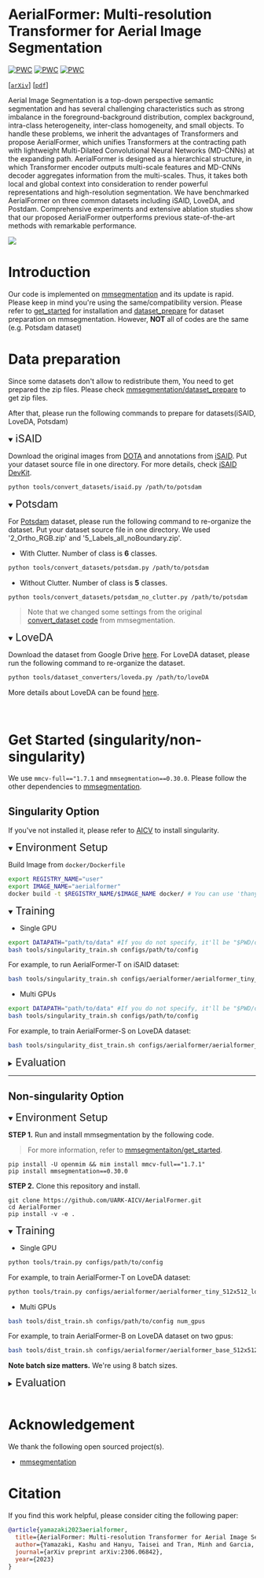 AerialFormer: Multi-resolution Transformer for Aerial Image Segmentation
=====

[![PWC](https://img.shields.io/endpoint.svg?url=https://paperswithcode.com/badge/aerialformer-multi-resolution-transformer-for/semantic-segmentation-on-isaid)](https://paperswithcode.com/sota/semantic-segmentation-on-isaid?p=aerialformer-multi-resolution-transformer-for)
[![PWC](https://img.shields.io/endpoint.svg?url=https://paperswithcode.com/badge/aerialformer-multi-resolution-transformer-for/semantic-segmentation-on-isprs-potsdam)](https://paperswithcode.com/sota/semantic-segmentation-on-isprs-potsdam?p=aerialformer-multi-resolution-transformer-for)
[![PWC](https://img.shields.io/endpoint.svg?url=https://paperswithcode.com/badge/aerialformer-multi-resolution-transformer-for/semantic-segmentation-on-loveda)](https://paperswithcode.com/sota/semantic-segmentation-on-loveda?p=aerialformer-multi-resolution-transformer-for)

[[`arXiv`](https://arxiv.org/abs/2306.06842)]
[[`pdf`](https://arxiv.org/pdf/2306.06842.pdf)]

Aerial Image Segmentation is a top-down perspective semantic segmentation and has several challenging characteristics such as strong imbalance in the foreground-background distribution, complex background, intra-class heterogeneity, inter-class homogeneity, and small objects. To handle these problems, we inherit the advantages of Transformers and propose AerialFormer, which unifies Transformers at the contracting path with lightweight Multi-Dilated Convolutional Neural Networks (MD-CNNs) at the expanding path. AerialFormer is designed as a hierarchical structure, in which Transformer encoder outputs multi-scale features and MD-CNNs decoder aggregates information from the multi-scales. Thus, it takes both local and global context into consideration to render powerful representations and high-resolution segmentation. We have benchmarked AerialFormer on three common datasets including iSAID, LoveDA, and Postdam. Comprehensive experiments and extensive ablation studies show that our proposed AerialFormer outperforms previous state-of-the-art methods with remarkable performance.

![](assets/visualization.png)

# Introduction
Our code is implemented on [mmsegmentation](https://github.com/open-mmlab/mmsegmentation) and its update is rapid. Please keep in mind you're using the same/compatibility version. Please refer to [get_started](https://github.com/open-mmlab/mmsegmentation/blob/0.x/docs/en/get_started.md) for installation and [dataset_prepare](https://github.com/open-mmlab/mmsegmentation/blob/0.x/docs/en/get_started.md) for dataset preparation on mmsegmentation. However, __NOT__ all of codes are the same (e.g. Potsdam dataset)


# Data preparation

Since some datasets don't allow to redistribute them, You need to get prepared the zip files. Please check [mmsegmentation/dataset_prepare](https://github.com/open-mmlab/mmsegmentation/blob/main/docs/en/user_guides/2_dataset_prepare.md#prepare-datasets) to get zip files.

After that, please run the following commands to prepare for datasets(iSAID, LoveDA, Potsdam)

<details open>
<summary><span style="font-size: 1.5em;">iSAID</span></summary>

Download the original images from [DOTA](https://captain-whu.github.io/DOTA/index.html) and annotations from [iSAID](https://captain-whu.github.io/iSAID/dataset.html).
Put your dataset source file in one directory. For more details, check [iSAID DevKit](https://github.com/CAPTAIN-WHU/iSAID_Devkit).

```bash
python tools/convert_datasets/isaid.py /path/to/potsdam
```
</details>

<details open>
<summary><span style="font-size: 1.5em;">Potsdam</span></summary>

For [Potsdam](https://www.isprs.org/education/benchmarks/UrbanSemLab/default.aspx) dataset, please run the following command to re-organize the dataset. Put your dataset source file in one directory. We used '2_Ortho_RGB.zip' and '5_Labels_all_noBoundary.zip'.

- With Clutter. Number of class is __6__ classes.
```bash
python tools/convert_datasets/potsdam.py /path/to/potsdam
```

- Without Clutter. Number of class is __5__ classes.
```bash
python tools/convert_datasets/potsdam_no_clutter.py /path/to/potsdam
```

> Note that we changed some settings from the original [convert_dataset code](https://github.com/open-mmlab/mmsegmentation/blob/main/tools/dataset_converters/potsdam.py) from mmsegmentation.

</details>

<details open>
<summary><span style="font-size: 1.5em;">LoveDA</span></summary>

Download the dataset from Google Drive [here](https://drive.google.com/drive/folders/1ibYV0qwn4yuuh068Rnc-w4tPi0U0c-ti).
For LoveDA dataset, please run the following command to re-organize the dataset.
```bash
python tools/dataset_converters/loveda.py /path/to/loveDA
```
More details about LoveDA can be found [here](https://github.com/Junjue-Wang/LoveDA).

</details>
<br>

# Get Started (singularity/non-singularity)
We use `mmcv-full=="1.7.1` and `mmsegmentation==0.30.0`. Please follow the other dependencies to [mmsegmentation](https://github.com/open-mmlab/mmsegmentation/blob/0.x/docs/en/get_started.md).

## Singularity Option
If you've not installed it, please refer to [AICV](https://github.com/UARK-AICV/UARK-AICV.github.io/wiki/Server-setup#singularity) to install singularity.

<details open>
<summary><span style="font-size: 1.5em;">Environment Setup</span></summary>

Build Image from `docker/Dockerfile`
```bash
export REGISTRY_NAME="user"
export IMAGE_NAME="aerialformer"
docker build -t $REGISTRY_NAME/$IMAGE_NAME docker/ # You can use 'thanyu/aerialformer'
```
</details>

<details open>
<summary><span style="font-size: 1.5em;">Training</span></summary>

- Single GPU

```bash
export DATAPATH="path/to/data" #If you do not specify, it'll be "$PWD/data"
bash tools/singularity_train.sh configs/path/to/config
```

For example, to run AerialFormer-T on iSAID dataset:

```bash
bash tools/singularity_train.sh configs/aerialformer/aerialformer_tiny_512x512_loveda.py
```
    
- Multi GPUs

```bash 
export DATAPATH="path/to/data" #If you do not specify, it'll be "$PWD/data"
bash tools/singularity_train.sh configs/path/to/config
```

For example, to train AerialFormer-S on LoveDA dataset:


```bash
bash tools/singularity_dist_train.sh configs/aerialformer/aerialformer_small_512x512_loveda.py 2
```

</details> 

<details>
<summary><span style="font-size: 1.5em;">Evaluation</span></summary>

- Single GPU

```bash
bash tools/singularity_test.sh configs/path/to/config work_dirs/path/to/trained_weight --eval metrics
```

For example, to test AerialFormer-T on Loveda dataset

```bash
bash tools/singularity_test.sh configs/aerialformer/aerialformer_tiny_512x512_loveda.py work_dirs/aerialformer_tiny_512x512_loveda/2023_0101_0000/latest.pth --eval mIoU
```

- Multi GPUs
```bash
bash tools/singularity_dist_test.sh configs/path/to/config work_dirs/work_dirs/path/to/trained_weight 2 --eval metrics
```

For example, to test AerialFormer-S on Loveda dataset

```bash
bash tools/singularity_dist_test.sh work_dirs/aerialformer_small_512x512_loveda/2023_0612_1009/aerialformer_small_512x512_loveda.py work_dirs/aerialformer_small_512x512_loveda/2023_0612_1009/latest.pth 2 --eval mIoU
```

</details>

---

## Non-singularity Option

<details open>
<summary><span style="font-size: 1.5em;">Environment Setup</span></summary>

__STEP 1.__ Run and install mmsegmentation by the following code. 
> For more information, refer to [mmsegmentaiton/get_started](https://github.com/open-mmlab/mmsegmentation/blob/0.x/docs/en/get_started.md). 

```
pip install -U openmim && mim install mmcv-full=="1.7.1"
pip install mmsegmentation==0.30.0
```

__STEP 2.__ Clone this repository and install.
```base
git clone https://github.com/UARK-AICV/AerialFormer.git
cd AerialFormer
pip install -v -e .
```
</details>

<details open>
<summary><span style="font-size: 1.5em;">Training</span></summary>

- Single GPU

```bash
python tools/train.py configs/path/to/config
```

For example, to train AerialFormer-T on LoveDA dataset:

```bash
python tools/train.py configs/aerialformer/aerialformer_tiny_512x512_loveda.py
```

- Multi GPUs

```bash
bash tools/dist_train.sh configs/path/to/config num_gpus
```

For example, to train AerialFormer-B on LoveDA dataset on two gpus:

```bash
bash tools/dist_train.sh configs/aerialformer/aerialformer_base_512x512_loveda.py 2
```

__Note batch size matters.__ We're using 8 batch sizes.

</details>

<details>
<summary><span style="font-size: 1.5em;">Evaluation</span></summary>

- Single GPU
```bash
python tools/test.py configs/path/to/config work_dirs/path/to/checkpoint --eval metrics
```

For example , to test AerialFormer-T on Loveda dataset
```bash
python tools/test.py work_dirs/aerialformer_tiny_512x512_loveda/2023_0101_0000/aerialformer_tiny_512x512_loveda.py work_dirs/aerialformer_tiny_512x512_loveda/2023_0101_0000/latest.pth --eval mIoU
```

- Multi GPUs
```bash
bash tools/dist_test.py configs/path/to/config work_dirs/path/to/checkpoint num_gpus --eval metrics
```

For example , to test AerialFormer-T on Loveda dataset
```bash
bash tools/dist_test.py work_dirs/aerialformer_tiny_512x512_loveda/2023_0101_0000/aerialformer_tiny_512x512_loveda.py work_dirs/aerialformer_tiny_512x512_loveda/2023_0101_0000/latest.pth 2 --eval mIoU
```

</details>

<br>

# Acknowledgement
We thank the following open sourced project(s).
- [mmsegmentation](https://github.com/open-mmlab/mmsegmentation)

# Citation
If you find this work helpful, please consider citing the following paper:
```bibtex
@article{yamazaki2023aerialformer,
  title={AerialFormer: Multi-resolution Transformer for Aerial Image Segmentation},
  author={Yamazaki, Kashu and Hanyu, Taisei and Tran, Minh and Garcia, Adrian and Tran, Anh and McCann, Roy and Liao, Haitao and Rainwater, Chase and Adkins, Meredith and Molthan, Andrew and others},
  journal={arXiv preprint arXiv:2306.06842},
  year={2023}
}
```

